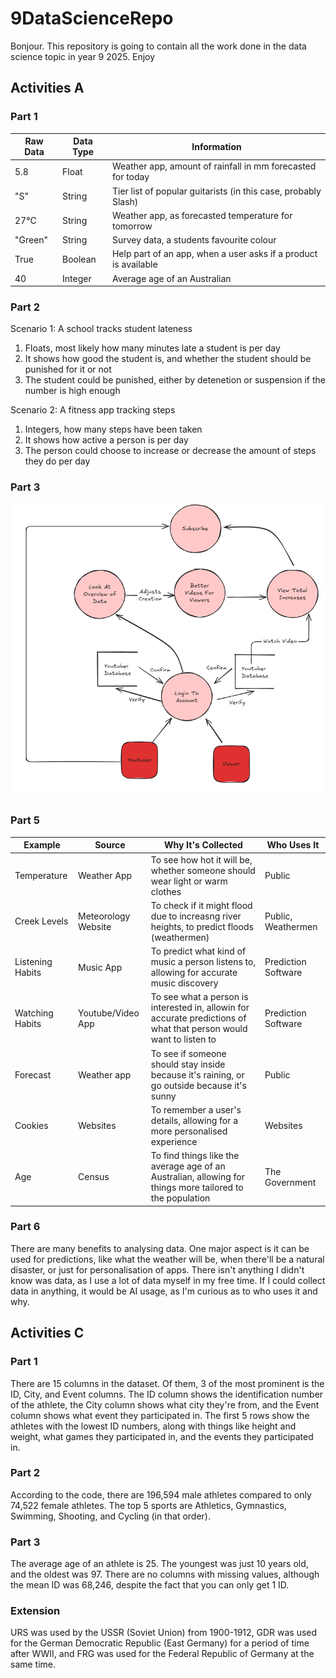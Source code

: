 # 9DataScienceRepo
Bonjour. This repository is going to contain all the work done in the data science topic in year 9 2025. Enjoy

## Activities A
### Part 1

| Raw Data               | Data Type  | Information                                                   |
|------------------------|------------|---------------------------------------------------------------|
|5.8                     |Float       |Weather app, amount of rainfall in mm forecasted for today     |
|"S"                     |String      |Tier list of popular guitarists (in this case, probably Slash) |
|27°C                    |String      |Weather app, as forecasted temperature for tomorrow            |
|"Green"                 |String      |Survey data, a students favourite colour                       |
|True                    |Boolean     |Help part of an app, when a user asks if a product is available|
|40                      |Integer     |Average age of an Australian                                   |

### Part 2

Scenario 1: A school tracks student lateness  
1) Floats, most likely how many minutes late a student is per day  
2) It shows how good the student is, and whether the student should be punished for it or not
3) The student could be punished, either by detenetion or suspension if the number is high enough

Scenario 2: A fitness app tracking steps    
1) Integers, how many steps have been taken
2) It shows how active a person is per day
3) The person could choose to increase or decrease the amount of steps they do per day

### Part 3
![Dataflow Diagram of Youtube Analytics](/dataflow.png "Dataflow Diagram of Youtube Analytics")  

### Part 5

|Example                 |Source             |Why It's Collected                                                                                                 |Who Uses It                 |
|------------------------|-------------------|-------------------------------------------------------------------------------------------------------------------|----------------------------|
|Temperature             |Weather App        |To see how hot it will be, whether someone should wear light or warm clothes                                       |Public                      |
|Creek Levels            |Meteorology Website|To check if it might flood due to increasng river heights, to predict floods (weathermen)                          |Public, Weathermen          |
|Listening Habits        |Music App          |To predict what kind of music a person listens to, allowing for accurate music discovery                           |Prediction Software         |
|Watching Habits         |Youtube/Video App  |To see what a person is interested in, allowin for accurate predictions of what that person would want to listen to|Prediction Software         |
|Forecast                |Weather app        |To see if someone should stay inside because it's raining, or go outside because it's sunny                        |Public                      |
|Cookies                 |Websites           |To remember a user's details, allowing for a more personalised experience                                          |Websites                    |
|Age                     |Census             |To find things like the average age of an Australian, allowing for things more tailored to the population          |The Government              |


### Part 6
There are many benefits to analysing data. One major aspect is it can be used for predictions, like what the weather will be, when there'll be a natural disaster, or just for personalisation of apps. There isn't anything I didn't know was data, as I use a lot of data myself in my free time. If I could collect data in anything, it would be AI usage, as I'm curious as to who uses it and why.

## Activities C
### Part 1
There are 15 columns in the dataset. Of them, 3 of the most prominent is the ID, City, and Event columns. The ID column shows the identification number of the athlete, the City column shows what city they're from, and the Event column shows what event they participated in. The first 5 rows show the athletes with the lowest ID numbers, along with things like height and weight, what games they participated in, and the events they participated in.

### Part 2
According to the code, there are 196,594 male athletes compared to only 74,522 female athletes. The top 5 sports are Athletics, Gymnastics, Swimming, Shooting, and Cycling (in that order).

### Part 3
The average age of an athlete is 25. The youngest was just 10 years old, and the oldest was 97. There are no columns with missing values, although the mean ID was 68,246, despite the fact that you can only get 1 ID.

### Extension
URS was used by the USSR (Soviet Union) from 1900-1912, GDR was used for the German Democratic Republic (East Germany) for a period of time after WWII, and FRG was used for the Federal Republic of Germany at the same time.
